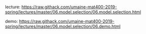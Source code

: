 lecture: https://raw.githack.com/umaine-mat400-2019-spring/lectures/master/06.model.selection/06.model.selection.html

demo: https://raw.githack.com/umaine-mat400-2019-spring/lectures/master/06.model.selection/06.demo.html